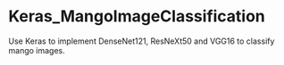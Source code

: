 # Keras_MangoImageClassification
Use Keras to implement DenseNet121, ResNeXt50 and VGG16 to classify mango images.
